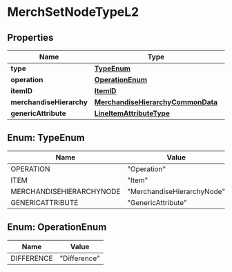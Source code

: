 # MerchSetNodeTypeL2

## Properties
Name | Type | Description | Notes
------------ | ------------- | ------------- | -------------
**type** | [**TypeEnum**](#TypeEnum) |  |  [optional]
**operation** | [**OperationEnum**](#OperationEnum) |  |  [optional]
**itemID** | [**ItemID**](ItemID.md) |  |  [optional]
**merchandiseHierarchy** | [**MerchandiseHierarchyCommonData**](MerchandiseHierarchyCommonData.md) |  |  [optional]
**genericAttribute** | [**LineItemAttributeType**](LineItemAttributeType.md) |  |  [optional]

<a name="TypeEnum"></a>
## Enum: TypeEnum
Name | Value
---- | -----
OPERATION | &quot;Operation&quot;
ITEM | &quot;Item&quot;
MERCHANDISEHIERARCHYNODE | &quot;MerchandiseHierarchyNode&quot;
GENERICATTRIBUTE | &quot;GenericAttribute&quot;

<a name="OperationEnum"></a>
## Enum: OperationEnum
Name | Value
---- | -----
DIFFERENCE | &quot;Difference&quot;
